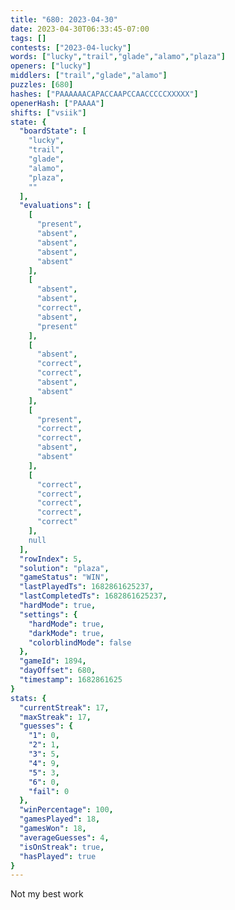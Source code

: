 ```yaml
---
title: "680: 2023-04-30"
date: 2023-04-30T06:33:45-07:00
tags: []
contests: ["2023-04-lucky"]
words: ["lucky","trail","glade","alamo","plaza"]
openers: ["lucky"]
middlers: ["trail","glade","alamo"]
puzzles: [680]
hashes: ["PAAAAAACAPACCAAPCCAACCCCCXXXXX"]
openerHash: ["PAAAA"]
shifts: ["vsiik"]
state: {
  "boardState": [
    "lucky",
    "trail",
    "glade",
    "alamo",
    "plaza",
    ""
  ],
  "evaluations": [
    [
      "present",
      "absent",
      "absent",
      "absent",
      "absent"
    ],
    [
      "absent",
      "absent",
      "correct",
      "absent",
      "present"
    ],
    [
      "absent",
      "correct",
      "correct",
      "absent",
      "absent"
    ],
    [
      "present",
      "correct",
      "correct",
      "absent",
      "absent"
    ],
    [
      "correct",
      "correct",
      "correct",
      "correct",
      "correct"
    ],
    null
  ],
  "rowIndex": 5,
  "solution": "plaza",
  "gameStatus": "WIN",
  "lastPlayedTs": 1682861625237,
  "lastCompletedTs": 1682861625237,
  "hardMode": true,
  "settings": {
    "hardMode": true,
    "darkMode": true,
    "colorblindMode": false
  },
  "gameId": 1894,
  "dayOffset": 680,
  "timestamp": 1682861625
}
stats: {
  "currentStreak": 17,
  "maxStreak": 17,
  "guesses": {
    "1": 0,
    "2": 1,
    "3": 5,
    "4": 9,
    "5": 3,
    "6": 0,
    "fail": 0
  },
  "winPercentage": 100,
  "gamesPlayed": 18,
  "gamesWon": 18,
  "averageGuesses": 4,
  "isOnStreak": true,
  "hasPlayed": true
}
---
```

<!-- more -->
Not my best work
